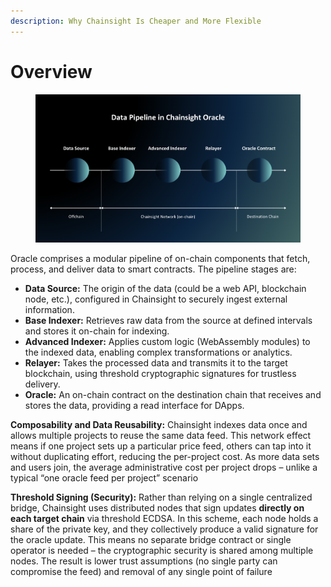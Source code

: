 ```yaml
---
description: Why Chainsight Is Cheaper and More Flexible
---
```


# Overview

<figure><img src="../.gitbook/assets/Screenshot 2025-02-21 at 16.00.34.png" alt=""><figcaption></figcaption></figure>

Oracle comprises a modular pipeline of on-chain components that fetch, process, and deliver data to smart contracts. The pipeline stages are:

* **Data Source:** The origin of the data (could be a web API, blockchain node, etc.), configured in Chainsight to securely ingest external information.
* **Base Indexer:** Retrieves raw data from the source at defined intervals and stores it on-chain for indexing.
* **Advanced Indexer:** Applies custom logic (WebAssembly modules) to the indexed data, enabling complex transformations or analytics.
* **Relayer:** Takes the processed data and transmits it to the target blockchain, using threshold cryptographic signatures for trustless delivery.
* **Oracle:** An on-chain contract on the destination chain that receives and stores the data, providing a read interface for DApps.

**Composability and Data Reusability:** Chainsight indexes data once and allows multiple projects to reuse the same data feed. This network effect means if one project sets up a particular price feed, others can tap into it without duplicating effort, reducing the per-project cost. As more data sets and users join, the average administrative cost per project drops – unlike a typical “one oracle feed per project” scenario

**Threshold Signing (Security):** Rather than relying on a single centralized bridge, Chainsight uses distributed nodes that sign updates **directly on each target chain** via threshold ECDSA. In this scheme, each node holds a share of the private key, and they collectively produce a valid signature for the oracle update. This means no separate bridge contract or single operator is needed – the cryptographic security is shared among multiple nodes. The result is lower trust assumptions (no single party can compromise the feed) and removal of any single point of failure​
